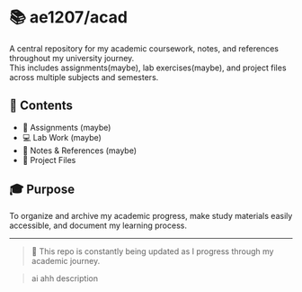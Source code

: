 # 📚 ae1207/acad

A central repository for my academic coursework, notes, and references throughout my university journey.  
This includes assignments(maybe), lab exercises(maybe), and project files across multiple subjects and semesters.

## 📂 Contents

- 📝 Assignments  (maybe)
- 💻 Lab Work  (maybe)
- 📖 Notes & References  (maybe)
- 📂 Project Files

## 🎓 Purpose

To organize and archive my academic progress, make study materials easily accessible, and document my learning process.

---

> 🚧 This repo is constantly being updated as I progress through my academic journey.

> ai ahh description
